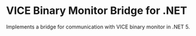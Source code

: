 # VICE Binary Monitor Bridge for .NET

Implements a bridge for communication with VICE binary monitor in .NET 5.